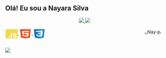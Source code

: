 ## Olá! Eu sou a Nayara Silva

<div align="center">
  <a href="https://github.com/nay-code">
  <img height="170em" src="https://github-readme-stats.vercel.app/api?username=nayarasilva&show_icons=true&theme=radical&include_all_commits=true&count_private=true"/>
  <img height="170em" src="https://github-readme-stats.vercel.app/api/top-langs/?username=nayarasilva&layout=compact&langs_count=7&theme=radical"/>
</div>
  
  <div style="display: inline_block"><br>
  <img align="center" alt="Nay-Js" height="30" width="40" src="https://raw.githubusercontent.com/devicons/devicon/master/icons/javascript/javascript-plain.svg">
  <img align="center" alt="Nay-HTML" height="30" width="40" src="https://raw.githubusercontent.com/devicons/devicon/master/icons/html5/html5-original.svg">
  <img align="center" alt="Nay-CSS" height="30" width="40" src="https://raw.githubusercontent.com/devicons/devicon/master/icons/css3/css3-original.svg">
  <img align="right" alt="Nay-pic" height="150" style="border-radius:50px;" src="https://cdn.discordapp.com/attachments/904020768642461757/923994365158916106/naypink.png">
</div>
  
  ##
  
  <div>
  <a href="https://www.instagram.com/nayara_silva029/" target="_blank"><img src="https://img.shields.io/badge/-Instagram-%23E4405F?style=for-the-badge&logo=instagram&logoColor=white" target="_blank"></a>
   
  </div>

